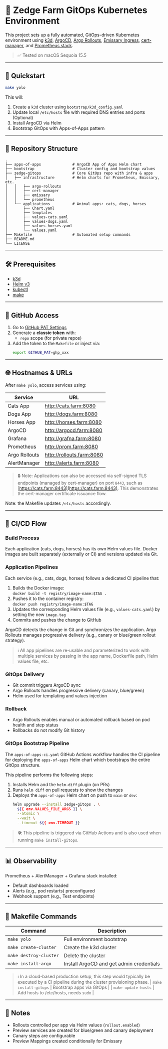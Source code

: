 ### 
# 🐾 Zedge Farm GitOps Kubernetes Environment

This project sets up a fully automated, GitOps-driven Kubernetes environment using [k3d](https://k3d.io/), [ArgoCD](https://argo-cd.readthedocs.io/), [Argo Rollouts](https://argoproj.github.io/argo-rollouts/), [Emissary Ingress](https://www.getambassador.io/docs/emissary/), [cert-manager](https://cert-manager.io/), and [Prometheus stack](https://github.com/prometheus-community/helm-charts).

> ✅ Tested on macOS Sequoia 15.5

---

## 🚀 Quickstart

```bash
make yolo
```

This will:
1. Create a `k3d` cluster using `bootstrap/k3d_config.yaml`
2. Update local `/etc/hosts` file with required DNS entries and ports (Optional)
3. Install ArgoCD via Helm
4. Bootstrap GitOps with Apps-of-Apps pattern

---

## 🌳 Repository Structure

```text
.
├── apps-of-apps              # ArgoCD App of Apps Helm chart
├── bootstrap                 # Cluster config and bootstrap values
├── zedge-gitops              # Core GitOps repo with infra & apps
│   ├── infrastructure        # Helm charts for Prometheus, Emissary, etc.
│   │   ├── argo-rollouts
│   │   ├── cert-manager
│   │   ├── emissary
│   │   └── prometheus
│   └── applications          # Animal apps: cats, dogs, horses
│       ├── Chart.yaml
│       ├── templates
│       ├── values-cats.yaml
│       ├── values-dogs.yaml
│       ├── values-horses.yaml
│       └── values.yaml
├── Makefile                  # Automated setup commands
├── README.md
└── LICENSE
```

---

## 🛠️ Prerequisites

- [k3d](https://k3d.io/v5.5.1/)
- [Helm v3](https://helm.sh/)
- [kubectl](https://kubernetes.io/docs/reference/kubectl/)
- [make](https://www.gnu.org/software/make/)

---

## 🔐 GitHub Access

1. Go to [GitHub PAT Settings](https://github.com/settings/tokens)
2. Generate a **classic token** with:
   - `repo` scope (for private repos)
3. Add the token to the `Makefile` or inject via:
   ```bash
   export GITHUB_PAT=ghp_xxx
   ```

---

## 🌐 Hostnames & URLs

After `make yolo`, access services using:

| Service       | URL                        |
|---------------|----------------------------|
| Cats App      | http://cats.farm:8080      |
| Dogs App      | http://dogs.farm:8080      |
| Horses App    | http://horses.farm:8080    |
| ArgoCD        | http://argocd.farm:8080    |
| Grafana       | http://grafna.farm:8080    |
| Prometheus    | http://prom.farm:8080      |
| Argo Rollouts | http://rollouts.farm:8080  |
| AlertManager  | http://alerts.farm:8080    |


> 🔒 Note: Applications can also be accessed via self-signed TLS endpoints (managed by cert-manager) on port `8443`, such as [https://cats.farm:8443](https://cats.farm:8443). This demonstrates the cert-manager certificate issuance flow.

Note: the Makefile updates `/etc/hosts` accordingly.

---

## 🔄 CI/CD Flow

### Build Process
Each application (cats, dogs, horses) has its own Helm values file. Docker images are built separately (externally or CI) and versions updated via Git.

### Application Pipelines

Each service (e.g., cats, dogs, horses) follows a dedicated CI pipeline that:

1. Builds the Docker image:  
   `docker build -t registry/image-name:$TAG .`
2. Pushes it to the container registry:  
   `docker push registry/image-name:$TAG`
3. Updates the corresponding Helm values file (e.g., `values-cats.yaml`) by setting the new `image.tag`
4. Commits and pushes the change to GitHub

ArgoCD detects the change in Git and synchronizes the application.
Argo Rollouts manages progressive delivery (e.g., canary or blue/green rollout strategy).

> ℹ️ All app pipelines are re-usable and parameterized to work with multiple services by passing in the app name, Dockerfile path, Helm values file, etc.

### GitOps Delivery
- Git commit triggers ArgoCD sync
- Argo Rollouts handles progressive delivery (canary, blue/green)
- Helm used for templating and values injection

### Rollback
- Argo Rollouts enables manual or automated rollback based on pod health and step status
- Rollbacks do not modify Git history

### GitOps Bootstrap Pipeline

The `apps-of-apps-ci.yaml` GitHub Actions workflow handles the CI pipeline for deploying the `apps-of-apps` Helm chart which bootstraps the entire GitOps structure.

This pipeline performs the following steps:
1. Installs Helm and the `helm-diff` plugin (on PRs)
2. Runs `helm diff` on pull requests to show the changes
3. Deploys the `apps-of-apps` Helm chart on push to `main` or `dev`:
   ```bash
   helm upgrade --install zedge-gitops . \
     ${{ env.VALUES_FILE_ARGS }} \
     --atomic \
     --wait \
     --timeout ${{ env.TIMEOUT }}
   ```

> 🛠 This pipeline is triggered via GitHub Actions and is also used when running `make install-gitops`.

---

## 📊 Observability

Prometheus + AlertManager + Grafana stack installed:
- Default dashboards loaded
- Alerts (e.g., pod restarts) preconfigured
- Webhook support (e.g., Test endpoints)

---

## 📁 Makefile Commands

| Command                | Description                                |
|------------------------|--------------------------------------------|
| `make yolo`            | Full environment bootstrap                 |
| `make create-cluster`  | Create the k3d cluster                     |
| `make destroy-cluster` | Delete the cluster                         |
| `make install-argo`    | Install ArgoCD and get admin credentials   |
> ℹ️ In a cloud-based production setup, this step would typically be executed by a CI pipeline during the cluster provisioning phase.
| `make install-gitops`  | Bootstrap apps via GitOps                  |
| `make update-hosts`    | Add hosts to /etc/hosts, needs `sudo`      |

---

## 📎 Notes

- Rollouts controlled per app via Helm values (`rollout.enabled`)
- Preview services are created for blue/green and canary deployment
- Canary steps are configurable
- Preview Mappings created conditionally for Emissary